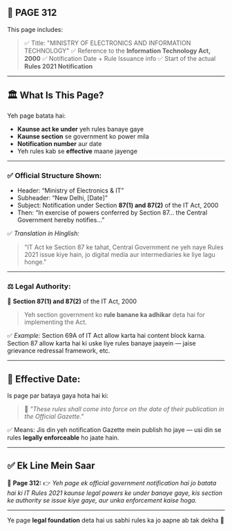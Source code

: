## 📄 **PAGE 312**

This page includes:

> ✅ Title: "MINISTRY OF ELECTRONICS AND INFORMATION TECHNOLOGY"
> ✅ Reference to the **Information Technology Act, 2000**
> ✅ Notification Date + Rule Issuance info
> ✅ Start of the actual **Rules 2021 Notification**

---

## 🏛️ What Is This Page?

Yeh page batata hai:

* **Kaunse act ke under** yeh rules banaye gaye
* **Kaunse section** se government ko power mila
* **Notification number** aur date
* Yeh rules kab se **effective** maane jayenge

---

### ✅ Official Structure Shown:

* Header: “Ministry of Electronics & IT”
* Subheader: “New Delhi, \[Date]”
* Subject: Notification under Section **87(1) and 87(2)** of the IT Act, 2000
* Then: “In exercise of powers conferred by Section 87... the Central Government hereby notifies...”

✅ *Translation in Hinglish:*

> "IT Act ke Section 87 ke tahat, Central Government ne yeh naye Rules 2021 issue kiye hain, jo digital media aur intermediaries ke liye lagu honge."

---

### ⚖️ Legal Authority:

📌 **Section 87(1) and 87(2)** of the IT Act, 2000

> Yeh section government ko **rule banane ka adhikar** deta hai for implementing the Act.

✅ *Example:*
Section 69A of IT Act allow karta hai content block karna.
Section 87 allow karta hai ki uske liye rules banaye jaayein — jaise grievance redressal framework, etc.

---

## 📅 Effective Date:

Is page par bataya gaya hota hai ki:

> 📌 *"These rules shall come into force on the date of their publication in the Official Gazette."*

✅ Means:
Jis din yeh notification Gazette mein publish ho jaye — usi din se rules **legally enforceable** ho jaate hain.

---

## ✅ **Ek Line Mein Saar**

📌 **Page 312:**
👉 *Yeh page ek official government notification hai jo batata hai ki IT Rules 2021 kaunse legal powers ke under banaye gaye, kis section ke authority se issue kiye gaye, aur unka enforcement kaise hoga.*

---

Ye page **legal foundation** deta hai us sabhi rules ka jo aapne ab tak dekha 📜
